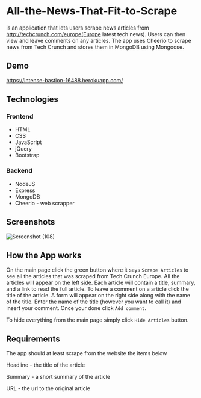 # All-the-News-That-Fit-to-Scrape

is an application that lets users scrape news articles from http://techcrunch.com/europe(Europe latest tech news). Users can then view and leave comments on any articles. The app uses Cheerio to scrape news from Tech Crunch and stores them in MongoDB using Mongoose.

## Demo

https://intense-bastion-16488.herokuapp.com/

## Technologies

### Frontend
* HTML
* CSS
* JavaScript
* jQuery
* Bootstrap

### Backend
* NodeJS
* Express
* MongoDB
* Cheerio - web scrapper

## Screenshots

![Screenshot (108)](https://user-images.githubusercontent.com/52462582/73766116-91a34a00-4743-11ea-8001-eba74f175998.png)


## How the App works
On the main page click the green button where it says ```Scrape Articles``` to see all the articles that was scraped from Tech Crunch Europe. All the articles will appear on the left side. Each article will contain a title, summary, and a link to read the full article.
To leave a comment on a article click the title of the article. A form will appear on the right side along with the name of the title.
Enter the name of the title (however you want to call it) and insert your comment. Once your done click ```Add comment```.

To hide everything from the main page simply click ```Hide Articles``` button.

## Requirements

The app should at least scrape from the website the items below

Headline - the title of the article

Summary - a short summary of the article

URL - the url to the original article
